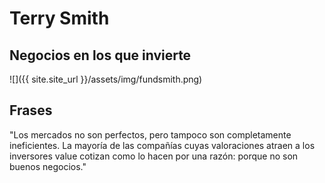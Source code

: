 # Terry Smith

## Negocios en los que invierte

![]({{ site.site_url }}/assets/img/fundsmith.png)

## Frases 

"Los mercados no son perfectos, pero tampoco son completamente ineficientes. La mayoría de las compañías cuyas valoraciones atraen a los inversores value cotizan como lo hacen por una razón: porque no son buenos negocios."


